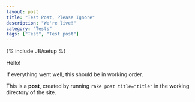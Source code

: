 ```yaml
---
layout: post
title: "Test Post, Please Ignore"
description: "We're live!"
category: "Tests"
tags: ["Test", "Test post"]
---
```

{% include JB/setup %}

Hello!

If everything went well, this should be in working order.

This is a **post**, created by running `rake post title="title"` in the working directory of the site.
